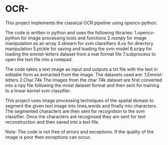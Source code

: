 # OCR-
This project implements the classical OCR pipeline using opencv-python.

The code is written in python and uses the following libraries:
1.opencv-python for image processing tools and functions
2.numpy for image manipulation as an array
3.sklearn for svm classifiers
4.os for directory manipulation
5.pickle for saving and loading the svm model
6.scipy for loading the emnist-letters dataset from a mat format file
7.subprocess to open the text file into a notepad.

The code takes a text image as input and outputs a txt file with the text in editable form as extracted from the image.
The datasets used are:
1.Emnist-letters 
2.Char 74k
The images from the char 74k dataset are first converted into a npy file following the mnist dataset format and then sent for training to a linear kernel svm classifier.

This project uses image processing techniques of the spatial domain to segment the given text image into lines,words and finally into characters.
The segmented characters are then sent for recognition to the svm classifier.
Once the characters are recognised they are sent for text reconstruction and then saved into a text file.

Note: The code is not free of errors and exceptions. If the quality of the image is poor then exceptions can occur.
